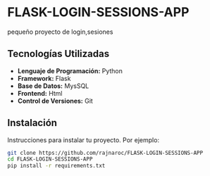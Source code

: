 # FLASK-LOGIN-SESSIONS-APP

  pequeño proyecto de login,sesiones

## Tecnologías Utilizadas

- **Lenguaje de Programación:** Python
- **Framework:** Flask
- **Base de Datos:** MysSQL
- **Frontend:** Html
- **Control de Versiones:** Git

## Instalación
Instrucciones para instalar tu proyecto. Por ejemplo:

```sh
git clone https://github.com/rajnaroc/FLASK-LOGIN-SESSIONS-APP
cd FLASK-LOGIN-SESSIONS-APP
pip install -r requirements.txt

 
